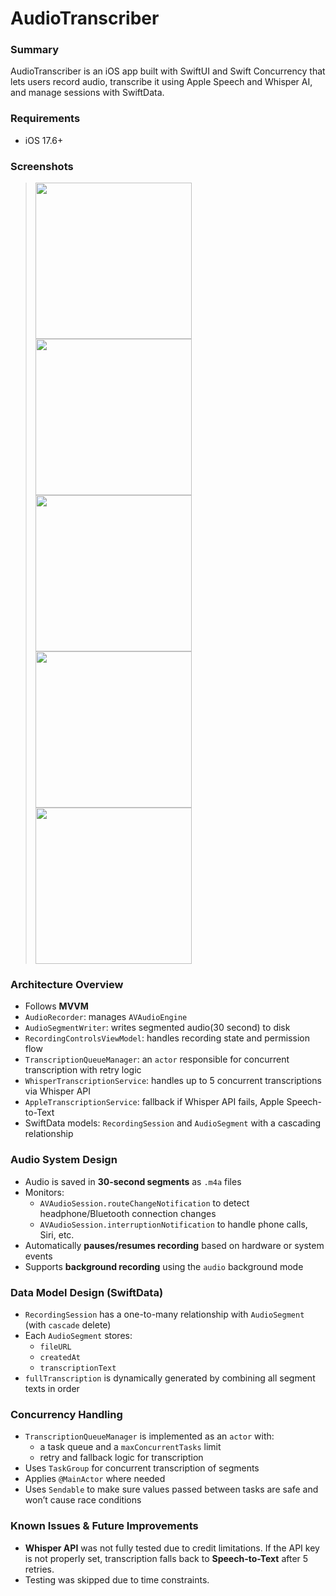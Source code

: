 # AudioTranscriber

### Summary

AudioTranscriber is an iOS app built with SwiftUI and Swift Concurrency that lets users record audio, transcribe it using Apple Speech and Whisper AI, and manage sessions with SwiftData.

### Requirements

- iOS 17.6+

### Screenshots

> <img src="https://github.com/user-attachments/assets/de852fd3-c425-45a0-9d95-719d46aebb11" width="250"/>
> <img src="https://github.com/user-attachments/assets/7c95aeb2-0f01-43f8-85bf-4cd8d66798dc" width="250"/>
> <img src="https://github.com/user-attachments/assets/2e336454-8064-454b-9d6a-7562b2c721fd" width="250"/>
> <img src="https://github.com/user-attachments/assets/fd828fb0-2622-4471-8592-da32e4cdf55d" width="250"/>
> <img src="https://github.com/user-attachments/assets/82458699-dd78-4385-b528-38ec0bc60c19" width="250"/>

### Architecture Overview

- Follows **MVVM**
- `AudioRecorder`: manages `AVAudioEngine`
- `AudioSegmentWriter`: writes segmented audio(30 second) to disk
- `RecordingControlsViewModel`: handles recording state and permission flow
- `TranscriptionQueueManager`: an `actor` responsible for concurrent transcription with retry logic
- `WhisperTranscriptionService`: handles up to 5 concurrent transcriptions via Whisper API
- `AppleTranscriptionService`: fallback if Whisper API fails, Apple Speech-to-Text
- SwiftData models: `RecordingSession` and `AudioSegment` with a cascading relationship

### Audio System Design

- Audio is saved in **30-second segments** as `.m4a` files
- Monitors:
  - `AVAudioSession.routeChangeNotification` to detect headphone/Bluetooth connection changes
  - `AVAudioSession.interruptionNotification` to handle phone calls, Siri, etc.
- Automatically **pauses/resumes recording** based on hardware or system events
- Supports **background recording** using the `audio` background mode

### Data Model Design (SwiftData)

- `RecordingSession` has a one-to-many relationship with `AudioSegment` (with `cascade` delete)
- Each `AudioSegment` stores:
  - `fileURL`
  - `createdAt`
  - `transcriptionText`
- `fullTranscription` is dynamically generated by combining all segment texts in order

### Concurrency Handling

- `TranscriptionQueueManager` is implemented as an `actor` with:
  - a task queue and a `maxConcurrentTasks` limit
  - retry and fallback logic for transcription
- Uses `TaskGroup` for concurrent transcription of segments
- Applies `@MainActor` where needed
- Uses `Sendable` to make sure values passed between tasks are safe and won’t cause race conditions

### Known Issues & Future Improvements

- **Whisper API** was not fully tested due to credit limitations. If the API key is not properly set, transcription falls back to **Speech-to-Text** after 5 retries.
- Testing was skipped due to time constraints.
